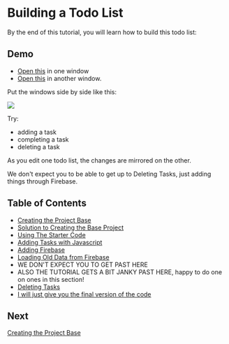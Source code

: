 # Building a Todo List

By the end of this tutorial, you will learn how to build this todo list:

## Demo

- [Open this](http://output.jsbin.com/kuxuta) in one window
- [Open this](http://output.jsbin.com/kuxuta) in another window.

Put the windows side by side like this:

![](https://s3.amazonaws.com/f.cl.ly/items/0d0c100I0y1k1X2V2F2P/Image%202015-07-22%20at%2011.14.14%20PM.png)

Try:

- adding a task
- completing a task
- deleting a task

As you edit one todo list, the changes are mirrored on the other.

We don't expect you to be able to get up to Deleting Tasks, just adding things through Firebase.

## Table of Contents

- [Creating the Project Base](create.md)
- [Solution to Creating the Base Project](create_implementation.md)
- [Using The Starter Code](starter_code.md)
- [Adding Tasks with Javascript](adding_tasks.md)
- [Adding Firebase](write_to_firebase.md)
- [Loading Old Data from Firebase](loading_data.md)
- WE DON'T EXPECT YOU TO GET PAST HERE
- ALSO THE TUTORIAL GETS A BIT JANKY PAST HERE, happy to do one on ones in this section!
- [Deleting Tasks](deletion.md)
- [I will just give you the final version of the code ](full.md)

## Next
[Creating the Project Base](create.md)

